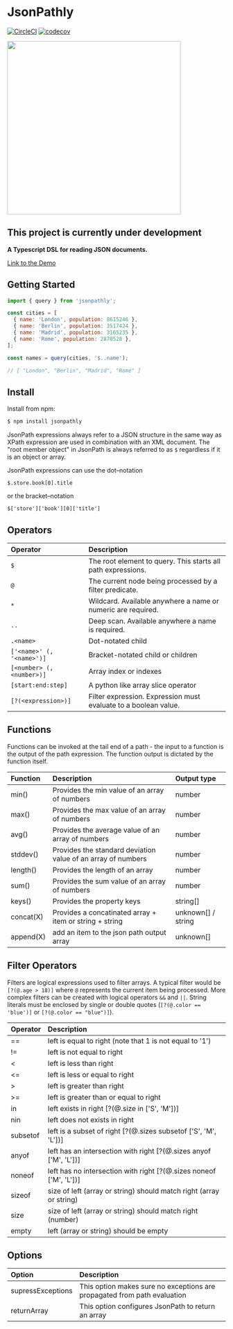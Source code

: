 # JsonPathly

[![CircleCI](https://circleci.com/gh/atamano/jsonpathly/tree/master.svg?style=shield&circle-token=442d6d9d566a5ed1472048e669f0155ed44d6648)](https://circleci.com/gh/atamano/jsonpathly/tree/master)
[![codecov](https://codecov.io/gh/atamano/jsonpathly/branch/master/graph/badge.svg?token=QSSZGZMULF)](https://codecov.io/gh/atamano/jsonpathly)

<img src="https://user-images.githubusercontent.com/9162276/166061295-a41b7d28-a1e9-4d17-9103-132a1ca20de8.png" width="400">

## This project is currently under development

**A Typescript DSL for reading JSON documents.**

[Link to the Demo](https://atamano.github.io/jsonpathly-demo/)

## Getting Started

```javascript
import { query } from 'jsonpathly';

const cities = [
  { name: 'London', population: 8615246 },
  { name: 'Berlin', population: 3517424 },
  { name: 'Madrid', population: 3165235 },
  { name: 'Rome', population: 2870528 },
];

const names = query(cities, '$..name');

// [ "London", "Berlin", "Madrid", "Rome" ]
```

## Install

Install from npm:

```bash
$ npm install jsonpathly
```

JsonPath expressions always refer to a JSON structure in the same way as XPath expression are used in combination
with an XML document. The "root member object" in JsonPath is always referred to as `$` regardless if it is an
object or array.

JsonPath expressions can use the dot–notation

`$.store.book[0].title`

or the bracket–notation

`$['store']['book'][0]['title']`

## Operators

| Operator                  | Description                                                     |
| :------------------------ | :-------------------------------------------------------------- |
| `$`                       | The root element to query. This starts all path expressions.    |
| `@`                       | The current node being processed by a filter predicate.         |
| `*`                       | Wildcard. Available anywhere a name or numeric are required.    |
| `..`                      | Deep scan. Available anywhere a name is required.               |
| `.<name>`                 | Dot-notated child                                               |
| `['<name>' (, '<name>')]` | Bracket-notated child or children                               |
| `[<number> (, <number>)]` | Array index or indexes                                          |
| `[start:end:step]`        | A python like array slice operator                              |
| `[?(<expression>)]`       | Filter expression. Expression must evaluate to a boolean value. |

## Functions

Functions can be invoked at the tail end of a path - the input to a function is the output of the path expression.
The function output is dictated by the function itself.

| Function  | Description                                                  | Output type        |
| :-------- | :----------------------------------------------------------- | :----------------- |
| min()     | Provides the min value of an array of numbers                | number             |
| max()     | Provides the max value of an array of numbers                | number             |
| avg()     | Provides the average value of an array of numbers            | number             |
| stddev()  | Provides the standard deviation value of an array of numbers | number             |
| length()  | Provides the length of an array                              | number             |
| sum()     | Provides the sum value of an array of numbers                | number             |
| keys()    | Provides the property keys                                   | string[]           |
| concat(X) | Provides a concatinated array + item or string + string      | unknown[] / string |
| append(X) | add an item to the json path output array                    | unknown[]          |

## Filter Operators

Filters are logical expressions used to filter arrays. A typical filter would be `[?(@.age > 18)]` where `@` represents the current item being processed. More complex filters can be created with logical operators `&&` and `||`. String literals must be enclosed by single or double quotes (`[?(@.color == 'blue')]` or `[?(@.color == "blue")]`).

| Operator | Description                                                         |
| :------- | :------------------------------------------------------------------ |
| ==       | left is equal to right (note that 1 is not equal to '1')            |
| !=       | left is not equal to right                                          |
| <        | left is less than right                                             |
| <=       | left is less or equal to right                                      |
| >        | left is greater than right                                          |
| >=       | left is greater than or equal to right                              |
| in       | left exists in right [?(@.size in ['S', 'M'])]                      |
| nin      | left does not exists in right                                       |
| subsetof | left is a subset of right [?(@.sizes subsetof ['S', 'M', 'L'])]     |
| anyof    | left has an intersection with right [?(@.sizes anyof ['M', 'L'])]   |
| noneof   | left has no intersection with right [?(@.sizes noneof ['M', 'L'])]  |
| sizeof   | size of left (array or string) should match right (array or string) |
| size     | size of left (array or string) should match right (number)          |
| empty    | left (array or string) should be empty                              |

## Options

| Option            | Description                                                              |
| :---------------- | :----------------------------------------------------------------------- |
| supressExceptions | This option makes sure no exceptions are propagated from path evaluation |
| returnArray       | This option configures JsonPath to return an array                       |

